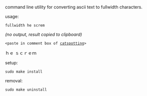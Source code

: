 command line utility for converting ascii text to fullwidth characters.

usage:

`fullwidth he screm`

*(no output, result copied to clipboard)*

`<paste in comment box of `[`catspotting`](https://www.facebook.com/groups/officialcatspotting)`>`

ｈｅ  ｓｃｒｅｍ

setup:

	sudo make install

removal:

	sudo make uninstall

